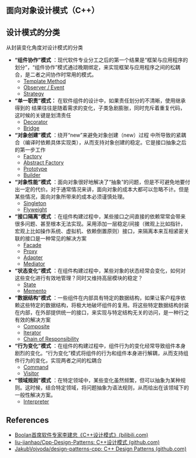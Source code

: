 ## 面向对象设计模式（C++）

## 设计模式的分类

从封装变化角度对设计模式的分类

* **“组件协作”模式** ：现代软件专业分工之后的第一个结果是“框架与应用程序的划分”，“组件协作”模式通过晚期绑定，来实现框架与应用程序之间的松耦合，是二者之间协作时常用的模式。
  * [Template Method](https://github.com/chouxianyu/design-patterns-cpp/blob/master/docs/TemplateMethod.md)
  * [Observer / Event](https://github.com/chouxianyu/design-patterns-cpp/blob/master/docs/Observer.md)
  * [Strategy](https://github.com/chouxianyu/design-patterns-cpp/blob/master/docs/Strategy.md)
* **“单一职责”模式：** 在软件组件的设计中，如果责任划分的不清晰，使用继承得到的 结果往往是随着需求的变化，子类急剧膨胀，同时充斥着重复代码， 这时候的关键是划清责任
  * [Decorator](https://github.com/chouxianyu/design-patterns-cpp/blob/master/docs/Decorator.md)
  * [Bridge](https://github.com/chouxianyu/design-patterns-cpp/blob/master/docs/Bridge.md)
* **“对象创建”模式** ：绕开“new”来避免对象创建（new）过程 中所导致的紧耦合（编译时依赖具体实现类），从而支持对象创建的稳定。它是接口抽象之后的第一步工作
  * [Factory](https://github.com/chouxianyu/design-patterns-cpp/blob/master/docs/Factory.md)
  * [Abstract Factory](https://github.com/chouxianyu/design-patterns-cpp/blob/master/docs/AbstractFactory.md)
  * [Prototype](https://github.com/chouxianyu/design-patterns-cpp/blob/master/docs/Prototype.md)
  * [Builder](https://github.com/chouxianyu/design-patterns-cpp/blob/master/docs/Bulider.md)
* **“对象性能”模式** ：面向对象很好地解决了“抽象”的问题，但是不可避免地要付出一定的代价。对于通常情况来讲，面向对象的成本大都可以忽略不计。但是某些情况，面向对象所带来的成本必须谨慎处理。
  * [Singleton](https://github.com/chouxianyu/design-patterns-cpp/blob/master/docs/Singleton.md)
  * [Flyweight](https://github.com/chouxianyu/design-patterns-cpp/blob/master/docs/Flyweight.md)
* **“接口隔离”模式** ：在组件构建过程中，某些接口之间直接的依赖常常会带来很多问题、甚至根本无法实现。采用添加一层稳定/间接（微观上比如指针，宏观上比如操作系统、虚拟机、依赖倒置原则）接口，来隔离本来互相紧密关联的接口是一种常见的解决方案
  * [Facade](https://github.com/chouxianyu/design-patterns-cpp/blob/master/docs/Facade.md)
  * [Proxy](https://github.com/chouxianyu/design-patterns-cpp/blob/master/docs/Proxy.md)
  * [Adapter](https://github.com/chouxianyu/design-patterns-cpp/blob/master/docs/Adapter.md)
  * [Mediator](https://github.com/chouxianyu/design-patterns-cpp/blob/master/docs/Mediator.md)
* **“状态变化”模式** ：在组件构建过程中，某些对象的状态经常会变化，如何对这些变化进行有效地管理？同时又维持高层模块的稳定？
  * [State](https://github.com/chouxianyu/design-patterns-cpp/blob/master/docs/State.md)
  * [Memento](https://github.com/chouxianyu/design-patterns-cpp/blob/master/docs/Memento.md)
* **“数据结构”模式** ：一些组件在内部具有特定的数据结构，如果让客户程序依赖这些特定的数据结构，将极大地破坏组件的复用。将这些特定数据结构封装在内部，在外部提供统一的接口，来实现与特定结构无关的访问，是一种行之有效的解决方案
  * [Composite](https://github.com/chouxianyu/design-patterns-cpp/blob/master/docs/Composite.md)
  * [Iterator](https://github.com/chouxianyu/design-patterns-cpp/blob/master/docs/Iterator.md)
  * [Chain of Responsibility](https://github.com/chouxianyu/design-patterns-cpp/blob/master/docs/ChainOfResponsibility.md)
* **“行为变化”模式** ：在组件的构建过程中，组件行为的变化经常导致组件本身剧烈的变化。“行为变化”模式将组件的行为和组件本身进行解耦，从而支持组件行为的变化，实现两者之间的松耦合
  * [Command](https://github.com/chouxianyu/design-patterns-cpp/blob/master/docs/Command.md)
  * [Visitor](https://github.com/chouxianyu/design-patterns-cpp/blob/master/docs/Visitor.md)
* **“领域规则”模式** ：在特定领域中，某些变化虽然频繁，但可以抽象为某种规则。这时候，结合特定领域，将问题抽象为语法规则，从而给出在该领域下的一般性解决方案。
  * [Interpreter](https://github.com/chouxianyu/design-patterns-cpp/blob/master/docs/Interpreter.md)


## References

- [Boolan首席软件专家李建忠《C++设计模式》(bilibili.com)](https://space.bilibili.com/34814155/channel/collectiondetail?sid=476629)
- [liu-jianhao/Cpp-Design-Patterns: C++设计模式 (github.com)](https://github.com/liu-jianhao/Cpp-Design-Patterns)
- [JakubVojvoda/design-patterns-cpp: C++ Design Patterns (github.com)](https://github.com/JakubVojvoda/design-patterns-cpp)
